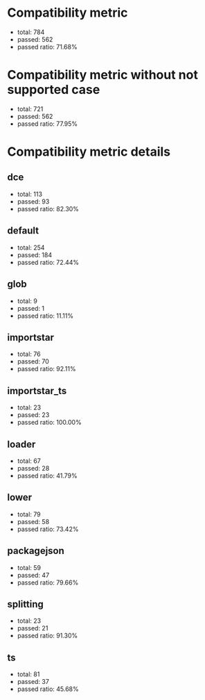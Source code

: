 # Compatibility metric
- total: 784
- passed: 562
- passed ratio: 71.68%
# Compatibility metric without not supported case
- total: 721
- passed: 562
- passed ratio: 77.95%
# Compatibility metric details
## dce
- total: 113
- passed: 93
- passed ratio: 82.30%
## default
- total: 254
- passed: 184
- passed ratio: 72.44%
## glob
- total: 9
- passed: 1
- passed ratio: 11.11%
## importstar
- total: 76
- passed: 70
- passed ratio: 92.11%
## importstar_ts
- total: 23
- passed: 23
- passed ratio: 100.00%
## loader
- total: 67
- passed: 28
- passed ratio: 41.79%
## lower
- total: 79
- passed: 58
- passed ratio: 73.42%
## packagejson
- total: 59
- passed: 47
- passed ratio: 79.66%
## splitting
- total: 23
- passed: 21
- passed ratio: 91.30%
## ts
- total: 81
- passed: 37
- passed ratio: 45.68%
